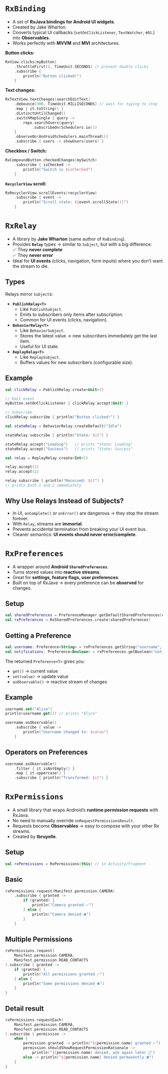 # `RxBinding`
- A set of **RxJava bindings for Android UI widgets**.
- Created by Jake Wharton.
- Converts typical UI callbacks (`setOnClickListener`, `TextWatcher`, etc.) into **Observables**.
- Works perfectly with **MVVM** and **MVI** architectures.

**Button clicks:**
``` kotlin
RxView.clicks(myButton)
    .throttleFirst(1, TimeUnit.SECONDS) // prevent double clicks
    .subscribe { 
        println("Button clicked!") 
    }
```

**Text changes:**
``` kotlin
RxTextView.textChanges(searchEditText)
    .debounce(300, TimeUnit.MILLISECONDS) // wait for typing to stop
    .map { it.toString() }
    .distinctUntilChanged()
    .switchMapSingle { query ->
        repo.searchUsers(query)
            .subscribeOn(Schedulers.io())
    }
    .observeOn(AndroidSchedulers.mainThread())
    .subscribe { users -> showUsers(users) }
```

**Checkbox / Switch:**
``` kotlin
RxCompoundButton.checkedChanges(mySwitch)
    .subscribe { isChecked ->
        println("Switch is $isChecked")
    }
```

**`RecyclerView` scroll:**
``` kotlin
RxRecyclerView.scrollEvents(recyclerView)
    .subscribe { event ->
        println("Scroll state: ${event.scrollState()}")
    }
```

# `RxRelay`
- A library by **Jake Wharton** (same author of `RxBinding`).
- Provides **`Relay`** types → similar to `Subject`, but with a big difference:  
    ✅ They **never complete**  
    ✅ They **never error**
- Ideal for **UI events** (clicks, navigation, form inputs) where you don’t want the stream to die.

## Types
Relays mirror `Subject`s:
- **`PublishRelay<T>`**
    - Like `PublishSubject`.
    - Emits to subscribers only items after subscription.
    - Common for UI events (clicks, navigation).
- **`BehaviorRelay<T>`**
    - Like `BehaviorSubject`.
    - Stores the latest value → new subscribers immediately get the last item.
    - Useful for UI state.
- **`ReplayRelay<T>`**
    - Like `ReplaySubject`.
    - Buffers values for new subscribers (configurable size).

## Example
``` kotlin
val clickRelay = PublishRelay.create<Unit>()

// Emit event
myButton.setOnClickListener { clickRelay.accept(Unit) }

// Subscribe
clickRelay.subscribe { println("Button clicked!") }
```

``` kotlin
val stateRelay = BehaviorRelay.createDefault("Idle")

stateRelay.subscribe { println("State: $it") }

stateRelay.accept("Loading")   // prints "State: Loading"
stateRelay.accept("Success")   // prints "State: Success"
```

``` kotlin
val relay = ReplayRelay.create<Int>()

relay.accept(1)
relay.accept(2)

relay.subscribe { println("Received: $it") }
// prints both 1 and 2 immediately
```

## Why Use Relays Instead of Subjects?
- In UI, `onComplete()` or `onError()` are dangerous → they stop the stream forever.
- With `Relay`, streams are **immortal**.
- Prevents accidental termination from breaking your UI event bus.
- Cleaner semantics: **UI events should never error/complete**.

# `RxPreferences`
- A wrapper around **Android `SharedPreferences`**.
- Turns stored values into **reactive streams**.
- Great for **settings, feature flags, user preferences**.
- Built on top of RxJava → every preference can be **observed** for changes.

## Setup
``` kotlin
val sharedPreferences = PreferenceManager.getDefaultSharedPreferences(context)
val rxPreferences = RxSharedPreferences.create(sharedPreferences)
```

## Getting a Preference
``` kotlin
val username: Preference<String> = rxPreferences.getString("username", "Guest")
val notifications: Preference<Boolean> = rxPreferences.getBoolean("notifications", true)
```
The returned `Preference<T>` gives you:
- `get()` → current value
- `set(value)` → update value
- `asObservable()` → reactive stream of changes

## Example
``` kotlin
username.set("Alice")
println(username.get()) // prints "Alice"
```

``` kotlin
username.asObservable()
    .subscribe { value ->
        println("Username changed to: $value")
    }
```

## Operators on Preferences
``` kotlin
username.asObservable()
    .filter { it.isNotEmpty() }
    .map { it.uppercase() }
    .subscribe { println("Transformed: $it") }
```

# `RxPermissions`
- A small library that wraps Android’s **runtime permission requests** with RxJava.
- No need to manually override `onRequestPermissionsResult`.
- Requests become **Observables** → easy to compose with your other Rx streams.
- Created by **tbruyelle**.

## Setup
``` kotlin
val rxPermissions = RxPermissions(this) // in Activity/Fragment
```

## Basic
``` kotlin
rxPermissions.request(Manifest.permission.CAMERA)
    .subscribe { granted ->
        if (granted) {
            println("Camera granted ✅")
        } else {
            println("Camera denied ❌")
        }
    }
```

## Multiple Permissions
``` kotlin
rxPermissions.request(
    Manifest.permission.CAMERA,
    Manifest.permission.READ_CONTACTS
).subscribe { granted ->
    if (granted) {
        println("All permissions granted ✅")
    } else {
        println("Some permissions denied ❌")
    }
}
```

## Detail result
``` kotlin
rxPermissions.requestEach(
    Manifest.permission.CAMERA,
    Manifest.permission.READ_CONTACTS
).subscribe { permission ->
    when {
        permission.granted -> println("${permission.name} granted ✅")
        permission.shouldShowRequestPermissionRationale ->
            println("${permission.name} denied, ask again later 🔄")
        else -> println("${permission.name} denied permanently ❌")
    }
}
```